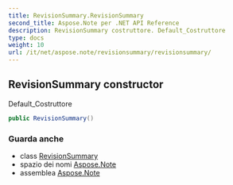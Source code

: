 ```yaml
---
title: RevisionSummary.RevisionSummary
second_title: Aspose.Note per .NET API Reference
description: RevisionSummary costruttore. Default_Costruttore
type: docs
weight: 10
url: /it/net/aspose.note/revisionsummary/revisionsummary/
---
```

## RevisionSummary constructor

Default_Costruttore

```csharp
public RevisionSummary()
```

### Guarda anche

* class [RevisionSummary](../)
* spazio dei nomi [Aspose.Note](../../revisionsummary/)
* assemblea [Aspose.Note](../../../)



